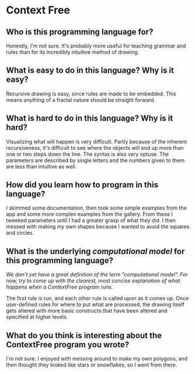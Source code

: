 # Context Free

##  Who is this programming language for?

Honestly, I'm not sure. It's probably more useful for teaching grammar and rules than for its incredibly intuitive method of drawing.


## What is easy to do in this language? Why is it easy?

Recursive drawing is easy, since rules are made to be embedded. This means anything of a fractal nature should be straight forward.


## What is hard to do in this language? Why is it hard?

Visualizing what will happen is very difficult. Partly because of the inherent recursiveness, it's difficult to see where the objects will end up more than one or two steps down the line. The syntax is also very optuse. The parameters are described by single letters and the numbers given to them are less than intuitive as well.


## How did you learn how to program in this language?

I skimmed some documentation, then took some simple examples from the app and some more complex examples from the gallery. From these I tweeked parameters until I had a greater grasp of what they did. I then messed with making my own shapes because I wanted to avoid the squares and circles.


## What is the underlying _computational model_ for this programming language? 
_We don't yet have a great definition of the term "computational model". 
For now, try to come up with the clearest, most concise explanation of what 
happens when a ContextFree program runs._

The first rule is run, and each other rule is called upon as it comes up. Once user-defined rules for where to put what are processed, the drawing itself gets altered with more basic constructs that have been altered and specified at higher levels.


## What do you think is interesting about the ContextFree program you wrote?

I'm not sure. I enjoyed with messing around to make my own polygons, and then thought they looked like stars or snowflakes, so I went from there.
